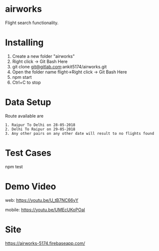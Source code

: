 # airworks

Flight search functionality.


# Installing

1. Create a new folder "airworks"
2. Right click -> Git Bash Here
3. git clone git@gitlab.com:ankit5174/airworks.git <enter/>
4. Open the folder name flight->Right click -> Git Bash Here
5. npm start
6. Ctrl+C to stop

# Data Setup

Route available are  

    1. Raipur To Delhi on 28-05-2018
    2. Delhi To Raipur on 29-05-2018
    3. Any other pairs on any other date will result to no flights found
         
               
# Test Cases

npm test

# Demo Video

web: https://youtu.be/U_tB7NC66yY

mobile: https://youtu.be/UMEcUKoPOaI

# Site

https://airworks-5174.firebaseapp.com/
                
    
           
        
